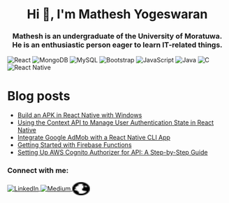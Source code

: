 <h1 align="center">Hi 👋, I'm Mathesh Yogeswaran</h1>
<h3 align="center">Mathesh is an undergraduate of the University of Moratuwa. He is an enthusiastic person eager to learn IT-related things.</h3>

![React](https://img.shields.io/badge/react-%2320232a.svg?style=for-the-badge&logo=react&logoColor=%2361DAFB)
![MongoDB](https://img.shields.io/badge/MongoDB-%234ea94b.svg?style=for-the-badge&logo=mongodb&logoColor=white)
![MySQL](https://img.shields.io/badge/mysql-%2300f.svg?style=for-the-badge&logo=mysql&logoColor=white)
![Bootstrap](https://img.shields.io/badge/bootstrap-%23563D7C.svg?style=for-the-badge&logo=bootstrap&logoColor=white)
![JavaScript](https://img.shields.io/badge/javascript-%23323330.svg?style=for-the-badge&logo=javascript&logoColor=%23F7DF1E)
![Java](https://img.shields.io/badge/java-%23ED8B00.svg?style=for-the-badge&logo=java&logoColor=white)
![C](https://img.shields.io/badge/c-%2300599C.svg?style=for-the-badge&logo=c&logoColor=white)
![React Native](https://img.shields.io/badge/react_native%20-%2320232a.svg?&style=for-the-badge&logo=react&logoColor=%2361DAFB)

# Blog posts
<!-- BLOG-POST-LIST:START -->
- [Build an APK in React Native with Windows](https://blog.bitsrc.io/build-an-apk-in-react-native-with-windows-86532342f53d?source=rss-505ef1b70e94------2)
- [Using the Context API to Manage User Authentication State in React Native](https://blog.bitsrc.io/using-the-context-api-to-manage-user-authentication-state-in-react-native-3499006d7280?source=rss-505ef1b70e94------2)
- [Integrate Google AdMob with a React Native CLI App](https://blog.bitsrc.io/integrate-google-admob-with-a-react-native-cli-app-1595d32e48c8?source=rss-505ef1b70e94------2)
- [Getting Started with Firebase Functions](https://towardsdev.com/getting-started-with-firebase-functions-bdf292d87893?source=rss-505ef1b70e94------2)
- [Setting Up AWS Cognito Authorizer for API: A Step-by-Step Guide](https://blog.bitsrc.io/setting-up-aws-cognito-authorizer-for-api-a-step-by-step-guide-b519afa51f09?source=rss-505ef1b70e94------2)
<!-- BLOG-POST-LIST:END -->

<h3 align="left">Connect with me:</h3>
<p align="left">
  <a href="https://www.linkedin.com/in/mathesh-yogeswaran-442733196/" target="_blank">
    <img align="center" src="https://raw.githubusercontent.com/rahuldkjain/github-profile-readme-generator/master/src/images/icons/Social/linked-in-alt.svg" alt="LinkedIn" height="30" width="40" />
  </a>
  <a href="https://medium.com/@matheshyogeswaran" target="_blank">
    <img align="center" src="https://raw.githubusercontent.com/rahuldkjain/github-profile-readme-generator/master/src/images/icons/Social/medium.svg" alt="Medium" height="30" width="40" />
  </a>
  <a href="https://matheshy.onrender.com" target="_blank">
    <img align="center" src="https://raw.githubusercontent.com/iconic/open-iconic/master/svg/globe.svg" alt="Website" height="30" width="40" />
  </a>
</p>

